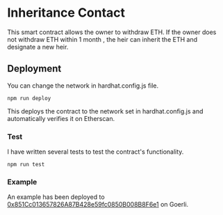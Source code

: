 # Inheritance Contact

This smart contract allows the owner to withdraw ETH.
If the owner does not withdraw ETH within 1 month , the heir can inherit the ETH and designate a new heir.

## Deployment

You can change the network in hardhat.config.js file.

    npm run deploy

This deploys the contract to the network set in hardhat.config.js and automatically verifies it on Etherscan.

### Test

I have written several tests to test the contract's functionality.

    npm run test

### Example

An example has been deployed to [0x851Cc013657826A87B428e59fc0850B008B8F6e1](https://goerli.etherscan.io/address/0x851cc013657826a87b428e59fc0850b008b8f6e1)
on Goerli.
